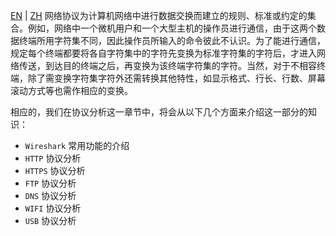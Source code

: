 [EN](./README.md) | [ZH](./README-zh.md)
网络协议为计算机网络中进行数据交换而建立的规则、标准或约定的集合。例如，网络中一个微机用户和一个大型主机的操作员进行通信，由于这两个数据终端所用字符集不同，因此操作员所输入的命令彼此不认识。为了能进行通信，规定每个终端都要将各自字符集中的字符先变换为标准字符集的字符后，才进入网络传送，到达目的终端之后，再变换为该终端字符集的字符。当然，对于不相容终端，除了需变换字符集字符外还需转换其他特性，如显示格式、行长、行数、屏幕滚动方式等也需作相应的变换。

相应的，我们在协议分析这一章节中，将会从以下几个方面来介绍这一部分的知识：

- `Wireshark` 常用功能的介绍
- `HTTP` 协议分析
- `HTTPS` 协议分析
- `FTP` 协议分析
- `DNS` 协议分析
- `WIFI` 协议分析
- `USB` 协议分析